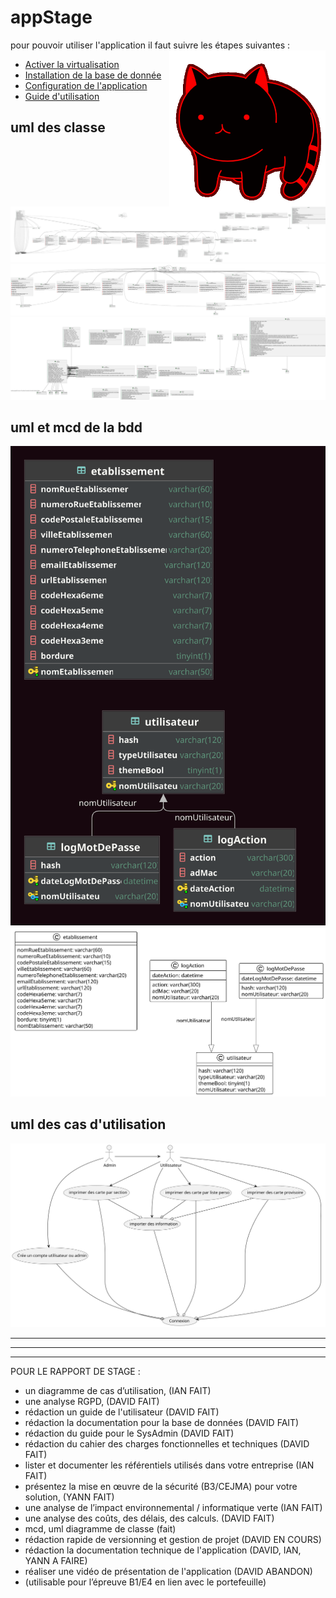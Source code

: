 # appStage 

pour pouvoir utiliser l'application il faut suivre les étapes suivantes :
<img src=./file/lib/catcatcat.gif align="right" height="250" width="250">
- [Activer la virtualisation](./file/pdf/Activer_la_virtualisation.pdf)
- [Installation de la base de donnée](./file/pdf/Mise_en_place_BDD__WinSCP__Script.pdf)
- [Configuration de l'application](./file/pdf/Guide_dinstallation_Carte_Acces_-_SysAdmin_-_16.02.2023.pdf)
- [Guide d'utilisation](./file/pdf/Guide_de_l'utilisateur_-_16.02.2023.pdf)

## uml des classe
![](./file/all/include.svg)
![](./file/app/include.svg)
![](./file/lib/include.svg)

## uml et mcd de la bdd
![](./file/stage2.svg)
![](./file/BDD.svg)

## uml des cas d'utilisation
![](./file/UseCase.svg)






---
---
---

POUR LE RAPPORT DE STAGE :

- un diagramme de cas d’utilisation, (IAN FAIT)
- une analyse RGPD, (DAVID FAIT)
- rédaction un guide de l'utilisateur (DAVID FAIT)
- rédaction la documentation pour la base de données (DAVID FAIT)
- rédaction du guide pour le SysAdmin (DAVID FAIT)
- rédaction du cahier des charges fonctionnelles et techniques (DAVID FAIT)
- lister et documenter les référentiels utilisés dans votre entreprise (IAN FAIT)
- présentez la mise en œuvre de la sécurité (B3/CEJMA) pour votre solution, (YANN FAIT)
- une analyse de l’impact environnemental / informatique verte (IAN FAIT)
- une analyse des coûts, des délais, des calculs. (DAVID FAIT)
- mcd, uml diagramme de classe (fait)
- rédaction rapide de versionning et gestion de projet (DAVID EN COURS)
- rédaction la documentation technique de l'application (DAVID, IAN, YANN A FAIRE)
- réaliser une vidéo de présentation de l'application (DAVID ABANDON)
- (utilisable pour l’épreuve B1/E4 en lien avec le portefeuille)

